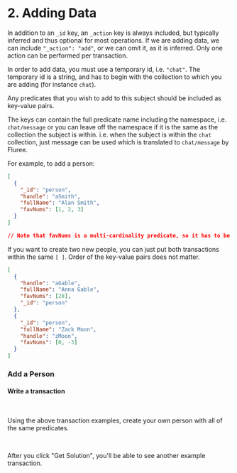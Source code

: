 # 2. Adding Data

In addition to an `_id` key, an `_action` key is always included, but typically inferred and thus optional for most operations. If we are adding data, we can include `"_action": "add"`, or we can omit it, as it is inferred. Only one action can be performed per transaction.

In order to add data, you must use a temporary id, i.e. `"chat"`. The temporary id is a string, and has to begin with the collection to which you are adding (for instance `chat`).

Any predicates that you wish to add to this subject should be included as key-value pairs.

The keys can contain the full predicate name including the namespace, i.e. `chat/message` or you can leave off the namespace if it is the same as the collection the subject is within. i.e. when the subject is within the `chat` collection, just message can be used which is translated to `chat/message` by Fluree.

For example, to add a person:

```json
[
  {
    "_id": "person",
    "handle": "aSmith",
    "fullName": "Alan Smith",
    "favNums": [1, 2, 3]
  }
]

// Note that favNums is a multi-cardinality predicate, so it has to be in []
```

If you want to create two new people, you can just put both transactions within the same `[ ]`. Order of the key-value pairs does not matter.

```json
[
  {
    "handle": "aGable",
    "fullName": "Anna Gable",
    "favNums": [28],
    "_id": "person"
  },
  {
    "_id": "person",
    "fullName": "Zack Moon",
    "handle": "zMoon",
    "favNums": [0, -3]
  }
]
```

<div class="challenge">
<h3>Add a Person</h3>
<h4>Write a transaction</h4>
<br/>
<p>Using the above transaction examples, create your own person with all of the same predicates.</p>
<br/>
<p>After you click "Get Solution", you'll be able to see another example transaction.</p>
</div>
<br/>
<br/>
